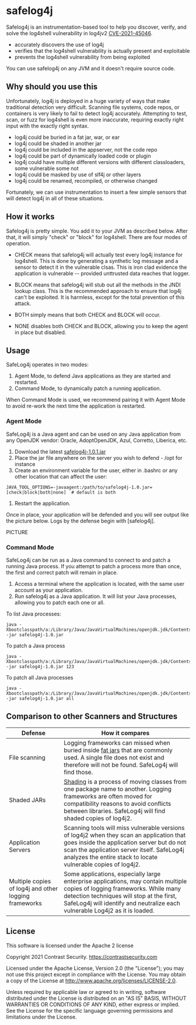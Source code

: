 # safelog4j

Safelog4j is an instrumentation-based tool to help you discover, verify, and solve the log4shell vulnerability in log4jv2 [CVE-2021-45046](https://cve.mitre.org/cgi-bin/cvename.cgi?name=CVE-2021-45046).

* accurately discovers the use of log4j
* verifies that the log4shell vulnerability is actually present and exploitable
* prevents the log4shell vulnerability from being exploited

You can use safelog4j on any JVM and it doesn't require source code.

## Why should you use this

Unfortunately, log4j is deployed in a huge variety of ways that make traditional detection very difficult. Scanning file systems, code repos, or containers is very likely to fail to detect log4j accurately. Attempting to test, scan, or fuzz for log4shell is even more inaccurate, requiring exactly right input with the exactly right syntax.

* log4j could be buried in a fat jar, war, or ear
* log4j could be shaded in another jar
* log4j could be included in the appserver, not the code repo
* log4j could be part of dynamically loaded code or plugin
* log4j could have multiple different versions with different classloaders, some vulnerable some not
* log4j could be masked by use of slf4j or other layers
* log4j could be renamed, recompiled, or otherwise changed

Fortunately, we can use instrumentation to insert a few simple sensors that will detect log4j in all of these situations.

## How it works

Safelog4j is pretty simple. You add it to your JVM as described below. After that, it will simply "check" or "block" for log4shell.  There are four modes of operation.

* CHECK means that safelog4j will actually test every log4j instance for log4shell. This is done by generating a synthetic log message and a sensor to detect it in the vulnerable clsas. This is iron clad evidence the application is vulnerable -- provided unttrusted data reaches that logger.

* BLOCK means that safelog4j will stub out all the methods in the JNDI lookup class.  This is the recommended approach to ensure that log4j can't be exploited. It is harmless, except for the total prevention of this attack.

* BOTH simply means that both CHECK and BLOCK will occur.

* NONE disables both CHECK and BLOCK, allowing you to keep the agent in place but disabled.

## Usage

SafeLog4j operates in two modes:
1. Agent Mode, to defend Java applications as they are started and restarted.
1. Command Mode, to dynamically patch a running application.

When Command Mode is used, we recommend pairing it with Agent Mode to avoid re-work the next time the application is restarted.

### Agent Mode

SafeLog4j is a Java agent and can be used on any Java application from any OpenJDK vendor: Oracle, AdoptOpenJDK, Azul, Corretto, Liberica, etc.

1. Download the latest [safelog4j-1.0.1.jar](https://github.com/Contrast-Security-OSS/safelog4j/releases#:~:text=3-,safelog4j%2D1.0.1.jar,-3.57%20MB)
1. Place the jar file anywhere on the server you wish to defend - /opt for instance
1. Create an environment variable for the user, either in .bashrc or any other location that can affect the user:
  ```shell
  JAVA_TOOL_OPTIONS=-javaagent:/path/to/safelog4j-1.0.jar=[check|block|both|none]  # default is both
  ```
1. Restart the application.

Once in place, your application will be defended and you will see output like the picture below. Logs by the defense begin with [safelog4j].

PICTURE

### Command Mode

SafeLog4j can be run as a Java command to connect to and patch a running Java process. If you attempt to patch a process more than once, the first and correct patch will remain in place.

1. Access a terminal where the application is located, with the same user account as your application.
1. Run safelog4j as a Java application. It will list your Java processes, allowing you to patch each one or all.

To list Java processes:
```shell
java -Xbootclasspath/a:/Library/Java/JavaVirtualMachines/openjdk.jdk/Contents/Home/lib/tools.jar -jar safelog4j-1.0.jar
```

To patch a Java process
```shell
java -Xbootclasspath/a:/Library/Java/JavaVirtualMachines/openjdk.jdk/Contents/Home/lib/tools.jar -jar safelog4j-1.0.jar 123
```
To patch all Java processes
```shell
java -Xbootclasspath/a:/Library/Java/JavaVirtualMachines/openjdk.jdk/Contents/Home/lib/tools.jar -jar safelog4j-1.0.jar all
```
## Comparison to other Scanners and Structures
| Defense | How it compares |
| ------- | ----- |
| File scanning | Logging frameworks can missed when buried inside [fat jars](https://www.baeldung.com/gradle-fat-jar) that are commonly used. A single file does not exist and therefore will not be found. SafeLog4j will find those. |
| Shaded JARs | [Shading](https://maven.apache.org/plugins/maven-shade-plugin/) is a process of moving classes from one package name to another. Logging frameworks are often moved for compatibility reasons to avoid conflicts between libraries. SafeLog4j will find shaded copies of log4j2. |
| Application Servers | Scanning tools will miss vulnerable versions of log4j2 when they scan an application that goes inside the application server but do not scan the application server itself. SafeLog4j analyzes the entire stack to locate vulnerable copies of log4j2. |
| Multiple copies of log4j and other logging frameworks | Some applications, especially large enterprise applications, may contain multiple copies of logging frameworks. While many detection techniques will stop at the first, SafeLog4j will identify and neutralize each vulnerable Log4j2 as it is loaded. |

## License

This software is licensed under the Apache 2 license

Copyright 2021 Contrast Security. https://contrastsecurity.com

Licensed under the Apache License, Version 2.0 (the "License"); you may not use this project except in compliance with the License. You may obtain a copy of the License at http://www.apache.org/licenses/LICENSE-2.0.

Unless required by applicable law or agreed to in writing, software distributed under the License is distributed on an "AS IS" BASIS, WITHOUT WARRANTIES OR CONDITIONS OF ANY KIND, either express or implied. See the License for the specific language governing permissions and limitations under the License.
